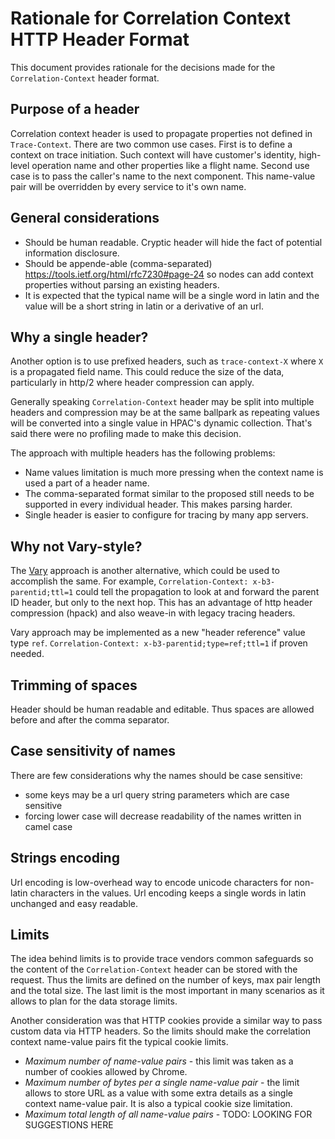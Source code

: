 # Rationale for Correlation Context HTTP Header Format

This document provides rationale for the decisions made for the `Correlation-Context` header format.

## Purpose of a header

Correlation context header is used to propagate properties not defined in `Trace-Context`. There are two common use cases. First is to define a context on trace initiation. Such context will have customer's identity, high-level operation name and other properties like a flight name. Second use case is to pass the caller's name to the next component. This name-value pair will be overridden by every service to it's own name.

## General considerations

- Should be human readable. Cryptic header will hide the fact of potential information disclosure.
- Should be appende-able (comma-separated) https://tools.ietf.org/html/rfc7230#page-24 so nodes can add context properties without parsing an existing headers.
- It is expected that the typical name will be a single word in latin and the value will be a short string in latin or a derivative of an url.

## Why a single header?

Another option is to use prefixed headers, such as `trace-context-X` where `X` is a propagated field name. This could reduce the size of the data, particularly in http/2 where header compression can apply.

Generally speaking `Correlation-Context` header may be split into multiple headers and compression may be at the same ballpark as repeating values will be converted into a single value in HPAC's dynamic collection. That's said there were no profiling made to make this decision.

The approach with multiple headers has the following problems:
- Name values limitation is much more pressing when the context name is used a part of a header name.
- The comma-separated format similar to the proposed still needs to be supported in every individual header. This makes parsing harder.
- Single header is easier to configure for tracing by many app servers.

## Why not Vary-style?

The [Vary](https://tools.ietf.org/html/rfc7231#section-7.1.4) approach is another alternative, which could be used to accomplish the same. For example, `Correlation-Context: x-b3-parentid;ttl=1` could tell the propagation to look at and forward the parent ID header, but only to the next hop. This has an advantage of http header compression (hpack) and also weave-in with legacy tracing headers.

Vary approach may be implemented as a new "header reference" value type `ref`. `Correlation-Context: x-b3-parentid;type=ref;ttl=1` if proven needed.

## Trimming of spaces

Header should be human readable and editable. Thus spaces are allowed before and after the comma separator.

## Case sensitivity of names

There are few considerations why the names should be case sensitive:
- some keys may be a url query string parameters which are case sensitive
- forcing lower case will decrease readability of the names written in camel case

## Strings encoding

Url encoding is low-overhead way to encode unicode characters for non-latin characters in the values. Url encoding keeps a single words in latin unchanged and easy readable.

## Limits

The idea behind limits is to provide trace vendors common safeguards so the content of the `Correlation-Context` header can be stored with the request. Thus the limits are defined on the number of keys, max pair length and the total size. The last limit is the most important in many scenarios as it allows to plan for the data storage limits.

Another consideration was that HTTP cookies provide a similar way to pass custom data via HTTP headers. So the limits should make the correlation context name-value pairs fit the typical cookie limits.

- *Maximum number of name-value pairs* - this limit was taken as a number of cookies allowed by Chrome.
- *Maximum number of bytes per a single name-value pair* - the limit allows to store URL as a value with some extra details as a single context name-value pair. It is also a typical cookie size limitation.
- *Maximum total length of all name-value pairs* - TODO: LOOKING FOR SUGGESTIONS HERE

